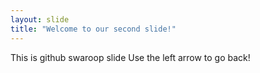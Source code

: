 ```yaml
---
layout: slide
title: "Welcome to our second slide!"
---
```

This is github swaroop slide
Use the left arrow to go back!
